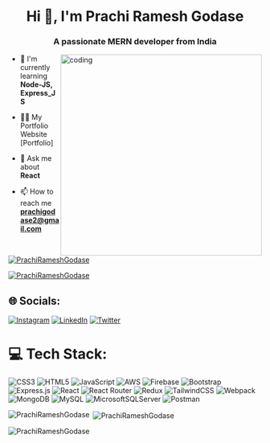 <h1 align="center">Hi 👋, I'm Prachi Ramesh Godase</h1>
<h3 align="center">A passionate MERN developer from India</h3>

<img align="right" alt="coding" width="400"
src="https://techcrunch.com/wp-content/uploads/2023/03/GettyImages-1356364303.jpg?w=1390&crop=1">
- 🌱 I'm currently learning **Node-JS, Express_JS**

- 👨‍💻 My Portfolio Website [Portfolio]

- 💬 Ask me about **React**

- 📫 How to reach me **prachigodase2@gmail.com**

<p align="left"> <a href="https://github.com/ryo-ma/github-profile-trophy"><img src="https://github-profile-trophy.vercel.app/?username=PrachiRameshGodase" alt="PrachiRameshGodase" /></a> </p>
<p align="left"> <a href="https://twitter.com/@prachigodase" target="blank"><img src="https://img.shields.io/twitter/follow/@prachigodase?logo=twitter&style=for-the-badge" alt="PrachiRameshGodase" /></a> </p>



## 🌐 Socials:
 [![Instagram](https://img.shields.io/badge/Instagram-%23E4405F.svg?logo=Instagram&logoColor=white)]() [![LinkedIn](https://img.shields.io/badge/LinkedIn-%230077B5.svg?logo=linkedin&logoColor=white)](https://www.linkedin.com/in/prachirameshgodase12/) [![Twitter](https://img.shields.io/badge/Twitter-%231DA1F2.svg?logo=Twitter&logoColor=white)](https://twitter.com/@prachigodase)


# 💻 Tech Stack:
 ![CSS3](https://img.shields.io/badge/css3-%231572B6.svg?style=for-the-badge&logo=css3&logoColor=white) ![HTML5](https://img.shields.io/badge/html5-%23E34F26.svg?style=for-the-badge&logo=html5&logoColor=white) ![JavaScript](https://img.shields.io/badge/javascript-%23323330.svg?style=for-the-badge&logo=javascript&logoColor=%23F7DF1E) ![AWS](https://img.shields.io/badge/AWS-%23FF9900.svg?style=for-the-badge&logo=amazon-aws&logoColor=white) ![Firebase](https://img.shields.io/badge/firebase-%23039BE5.svg?style=for-the-badge&logo=firebase) ![Bootstrap](https://img.shields.io/badge/bootstrap-%23563D7C.svg?style=for-the-badge&logo=bootstrap&logoColor=white)  ![Express.js](https://img.shields.io/badge/express.js-%23404d59.svg?style=for-the-badge&logo=express&logoColor=%2361DAFB) ![React](https://img.shields.io/badge/react-%2320232a.svg?style=for-the-badge&logo=react&logoColor=%2361DAFB) ![React Router](https://img.shields.io/badge/React_Router-CA4245?style=for-the-badge&logo=react-router&logoColor=white) ![Redux](https://img.shields.io/badge/redux-%23593d88.svg?style=for-the-badge&logo=redux&logoColor=white) ![TailwindCSS](https://img.shields.io/badge/tailwindcss-%2338B2AC.svg?style=for-the-badge&logo=tailwind-css&logoColor=white) ![Webpack](https://img.shields.io/badge/webpack-%238DD6F9.svg?style=for-the-badge&logo=webpack&logoColor=black) ![MongoDB](https://img.shields.io/badge/MongoDB-%234ea94b.svg?style=for-the-badge&logo=mongodb&logoColor=white) ![MySQL](https://img.shields.io/badge/mysql-%2300f.svg?style=for-the-badge&logo=mysql&logoColor=white) ![MicrosoftSQLServer](https://img.shields.io/badge/Microsoft%20SQL%20Sever-CC2927?style=for-the-badge&logo=microsoft%20sql%20server&logoColor=white)  ![Postman](https://img.shields.io/badge/Postman-FF6C37?style=for-the-badge&logo=postman&logoColor=white)



<p><img align="left" src="https://github-readme-stats.vercel.app/api/top-langs?username=PrachiRameshGodase&show_icons=true&locale=en&layout=compact" alt="PrachiRameshGodase" /></p>
<p>&nbsp;<img align="center" src="https://github-readme-stats.vercel.app/api?username=PrachiRameshGodase&show_icons=true&locale=en" alt="PrachiRameshGodase" /></p>
<p><img align="center" src="https://github-readme-streak-stats.herokuapp.com/?user=PrachiRameshGodase&" alt="PrachiRameshGodase" /></p>
